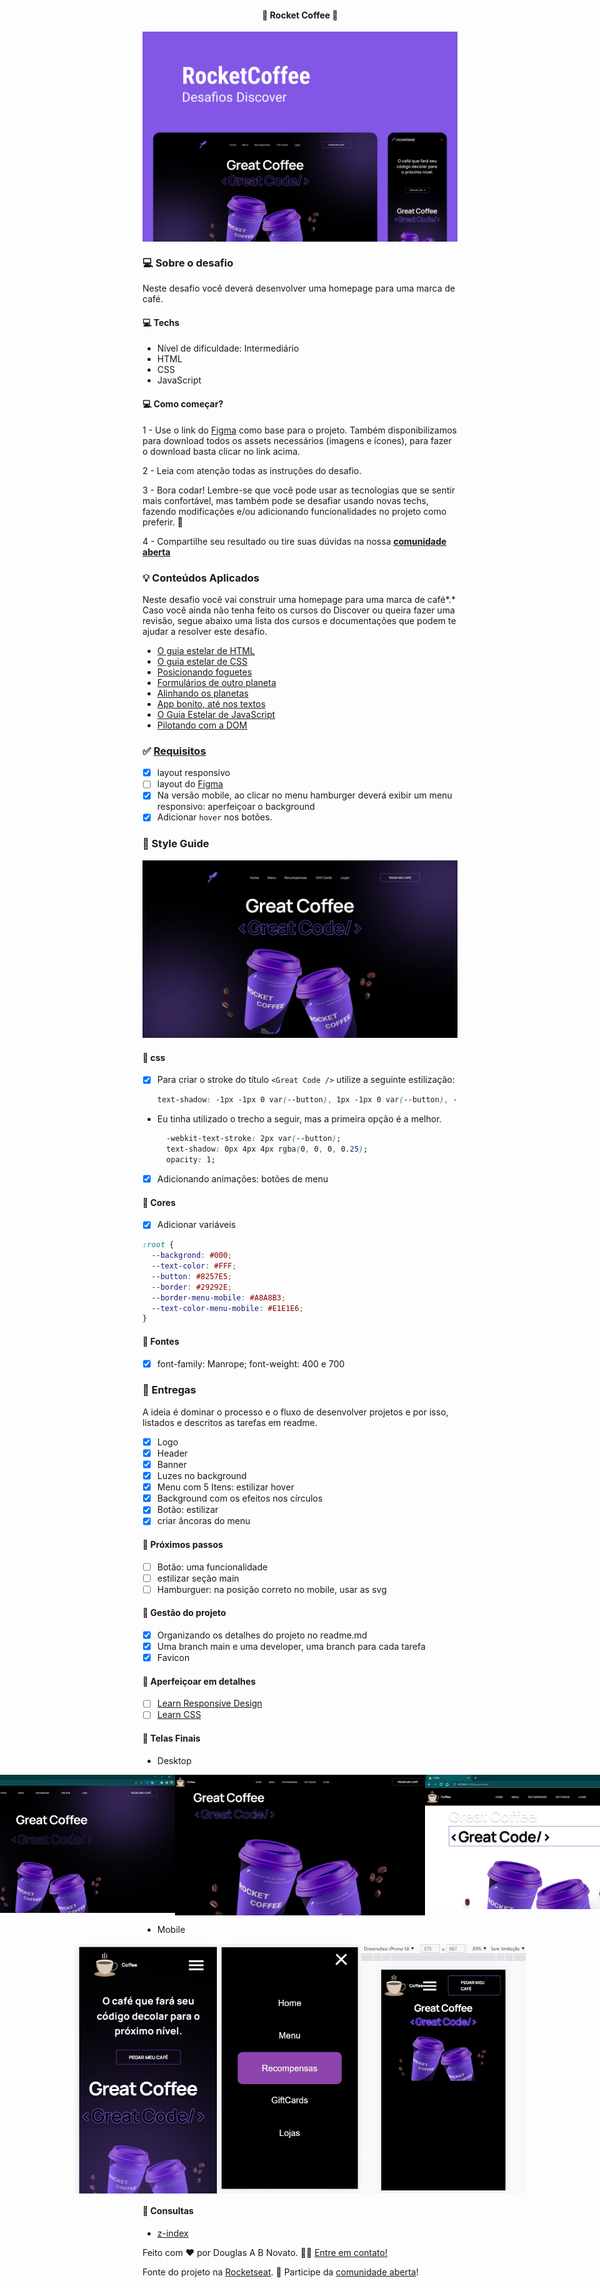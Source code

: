 <h4 align="center"> 
	🚧 Rocket Coffee 🚀
</h4>

<p align="center" style="display: flex; align-items: flex-start; justify-content: center;">
  <img alt="rocket coffee" title="#rocket-coffee" src="./.github/template.png">
</p>    

### 💻 Sobre o desafio 

Neste desafio você deverá desenvolver uma homepage para uma marca de café.

#### 💻 Techs

- Nível de dificuldade: Intermediário
- HTML
- CSS
- JavaScript

#### 💻 Como começar? 

1 - Use o link do [Figma](https://www.figma.com/file/tFoovGllUttTebdUTDVdT8/RocketCoffee/duplicate)   como base para o projeto. Também disponibilizamos para download todos os assets necessários (imagens e ícones), para fazer o download basta clicar no link acima.  

2 - Leia com atenção todas as instruções do desafio.

3 - Bora codar! Lembre-se que você pode usar as tecnologias que se sentir mais confortável, mas também pode se desafiar usando novas techs, fazendo modificações e/ou adicionando funcionalidades no projeto como preferir. 🚀

4 - Compartilhe seu resultado ou tire suas dúvidas na nossa [**comunidade aberta**](https://discord.gg/bacwY2gDCF)  

### 💡 Conteúdos Aplicados

Neste desafio você vai construir uma homepage para uma marca de café*.* Caso você ainda não tenha feito os cursos do Discover ou queira fazer uma revisão, segue abaixo uma lista dos cursos e documentações que podem te ajudar a resolver este desafio.

- [O guia estelar de HTML](https://app.rocketseat.com.br/node/o-guia-estelar-de-html)
- [O guia estelar de CSS](https://app.rocketseat.com.br/node/o-guia-estelar-de-css)
- [Posicionando foguetes](https://app.rocketseat.com.br/node/posicionando-foguetes)
- [Formulários de outro planeta](https://app.rocketseat.com.br/node/formularios-de-outro-planeta)
- [Alinhando os planetas](https://app.rocketseat.com.br/node/flexbox)
- [App bonito, até nos textos](https://app.rocketseat.com.br/node/flexbox)
- [O Guia Estelar de JavaScript](https://app.rocketseat.com.br/node/o-guia-estelar-de-java-script)
- [Pilotando com a DOM](https://app.rocketseat.com.br/node/pilotando-com-a-dom)

### ✅ [Requisitos](https://efficient-sloth-d85.notion.site/Desafio-RocketCoffee-7802895f0dd44da5a6f71a64badc7e72) 

- [x] layout responsivo 
- [ ] layout do [Figma](https://www.figma.com/file/tFoovGllUttTebdUTDVdT8/RocketCoffee/duplicate) 
- [x] Na versão mobile, ao clicar no menu hamburger deverá exibir um menu responsivo: aperfeiçoar o background
- [x] Adicionar `hover` nos botões.

### 🎨 Style Guide

![preview](./.github/tela.png)

#### 🎨 css

- [x] Para criar o stroke do título `<Great Code />` utilize a seguinte estilização:
    ```css
    text-shadow: -1px -1px 0 var(--button), 1px -1px 0 var(--button), -1px 1px 0 var(--button), 1px 1px 0 var(--button);
    ```
- Eu tinha utilizado o trecho a seguir, mas a primeira opção é a melhor.
    ```css
      -webkit-text-stroke: 2px var(--button);
      text-shadow: 0px 4px 4px rgba(0, 0, 0, 0.25);
      opacity: 1;
    ```
- [x] Adicionando animações: botões de menu

#### 🎨 Cores 

- [x] Adicionar variáveis
```css
:root {
  --backgrond: #000;
  --text-color: #FFF;
  --button: #8257E5;
  --border: #29292E;
  --border-menu-mobile: #A8A8B3;
  --text-color-menu-mobile: #E1E1E6;
}
```

#### 🎨 Fontes 

- [x] font-family: Manrope; font-weight: 400 e 700 

### 📅 Entregas

A ideia é dominar o processo e o fluxo de desenvolver projetos e por isso, listados e descritos as tarefas em readme.

- [x] Logo
- [x] Header
- [x] Banner
- [x] Luzes no background 
- [x] Menu com 5 Itens: estilizar hover
- [x] Background com os efeitos nos círculos
- [x] Botão: estilizar 
- [x] criar âncoras do menu

#### 📅 Próximos passos

- [ ] Botão: uma funcionalidade
- [ ] estilizar seção main
- [ ] Hamburguer: na posição correto no mobile, usar as svg 

#### 📅 Gestão do projeto

- [x] Organizando os detalhes do projeto no readme.md
- [x] Uma branch main e uma developer, uma branch para cada tarefa
- [x] Favicon

#### 📅 Aperfeiçoar em detalhes

- [ ] [Learn Responsive Design](https://web.dev/learn/design/)
- [ ] [Learn CSS](https://web.dev/learn/css/)

#### 📅 Telas Finais

- Desktop

<p align="center" style="display: flex; align-items: flex-start; justify-content: center;">
<img alt="rocket coffee" title="#rocket-coffee" src="./.github/desktop-3.jpg" width="400px">
  <img alt="rocket coffee" title="#rocket-coffee" src="./.github/desktop-2.jpg" width="400px">
  <img alt="rocket coffee" title="#rocket-coffee" src="./.github/desktop-1.jpg" width="400px">
</p>  

- Mobile

<p align="center" style="display: flex; align-items: flex-start; justify-content: center;">
  <img alt="rocket coffee" title="#rocket-coffee" src="./.github/mobile-2.jpg" height="400px"> 
  <img alt="rocket coffee" title="#rocket-coffee" src="./.github/mobile-3.jpg" height="400px"> 
  <img alt="rocket coffee" title="#rocket-coffee" src="./.github/mobile-1.jpg" height="400px"> 
</p>  

#### 📅 Consultas

- [z-index](https://developer.mozilla.org/en-US/docs/Web/CSS/z-index)

Feito com ❤️ por Douglas A B Novato. 👋🏽 [Entre em contato!](https://www.linkedin.com/in/douglasabnovato/)
 
Fonte do projeto na [Rocketseat](https://www.rocketseat.com.br/). 👋 Participe da [comunidade aberta](https://discord.gg/bacwY2gDCF)!
